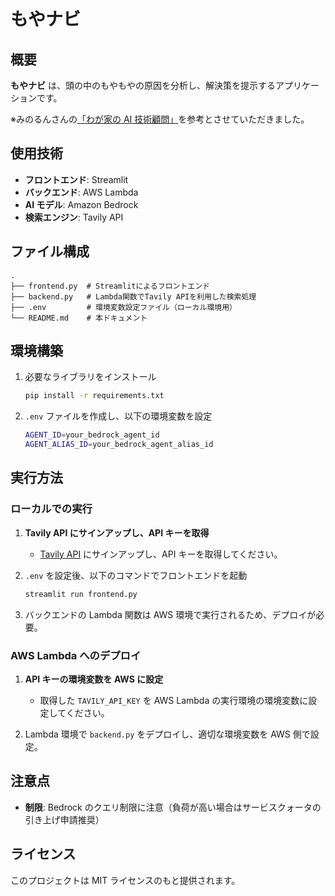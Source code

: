 # もやナビ

## 概要

**もやナビ** は、頭の中のもやもやの原因を分析し、解決策を提示するアプリケーションです。

※みのるんさんの[「わが家の AI 技術顧問」](https://aws.amazon.com/jp/builders-flash/202503/create-ai-advisor-with-bedrock/)を参考とさせていただきました。

## 使用技術

- **フロントエンド**: Streamlit
- **バックエンド**: AWS Lambda
- **AI モデル**: Amazon Bedrock
- **検索エンジン**: Tavily API

## ファイル構成

```
.
├── frontend.py  # Streamlitによるフロントエンド
├── backend.py   # Lambda関数でTavily APIを利用した検索処理
├── .env         # 環境変数設定ファイル（ローカル環境用）
└── README.md    # 本ドキュメント
```

## 環境構築

1. 必要なライブラリをインストール
   ```sh
   pip install -r requirements.txt
   ```
2. `.env` ファイルを作成し、以下の環境変数を設定
   ```sh
   AGENT_ID=your_bedrock_agent_id
   AGENT_ALIAS_ID=your_bedrock_agent_alias_id
   ```

## 実行方法

### **ローカルでの実行**

1. **Tavily API にサインアップし、API キーを取得**

   - [Tavily API](https://www.tavily.com/) にサインアップし、API キーを取得してください。

2. `.env` を設定後、以下のコマンドでフロントエンドを起動

   ```sh
   streamlit run frontend.py
   ```

3. バックエンドの Lambda 関数は AWS 環境で実行されるため、デプロイが必要。

### **AWS Lambda へのデプロイ**

1. **API キーの環境変数を AWS に設定**

   - 取得した `TAVILY_API_KEY` を AWS Lambda の実行環境の環境変数に設定してください。

2. Lambda 環境で `backend.py` をデプロイし、適切な環境変数を AWS 側で設定。

## 注意点

- **制限**: Bedrock のクエリ制限に注意（負荷が高い場合はサービスクォータの引き上げ申請推奨）

## ライセンス

このプロジェクトは MIT ライセンスのもと提供されます。
